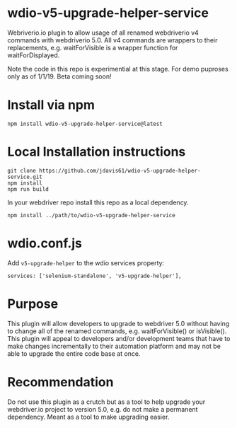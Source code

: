 # wdio-v5-upgrade-helper-service
Webriverio.io plugin to allow usage of all renamed webdriverio v4 commands with webdriverio 5.0. All v4 commands are wrappers to their replacements, e.g. waitForVisible is a wrapper function for waitForDisplayed.

Note the code in this repo is experimential at this stage. For demo puproses only as of 1/1/19. Beta coming soon!

# Install via npm
```
npm install wdio-v5-upgrade-helper-service@latest
```

# Local Installation instructions
```
git clone https://github.com/jdavis61/wdio-v5-upgrade-helper-service.git
npm install
npm run build
```
In your webdriver repo install this repo as a local dependency.
```
npm install ../path/to/wdio-v5-upgrade-helper-service
```

# wdio.conf.js
Add `v5-upgrade-helper` to the wdio services property:
```
services: ['selenium-standalone', 'v5-upgrade-helper'],
```

# Purpose
This plugin will allow developers to upgrade to webdriver 5.0 without having to change all of the renamed commands, e.g. waitForVisible() or isVisible(). This plugin will appeal to developers and/or development teams that have to make changes incrementally to their automation platform and may not be able to upgrade the entire code base at once.

# Recommendation
Do not use this plugin as a crutch but as a tool to help upgrade your webdriver.io project to version 5.0, e.g. do not make a permanent dependency. Meant as a tool to make upgrading easier.

